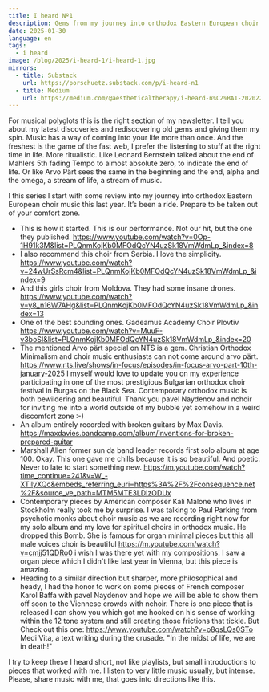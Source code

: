 ```yaml
---
title: I heard Nº1
description: Gems from my journey into orthodox Eastern European choir music last year
date: 2025-01-30
language: en
tags:
  - i heard
image: /blog/2025/i-heard-1/i-heard-1.jpg
mirrors:
  - title: Substack
    url: https://porschuetz.substack.com/p/i-heard-n1
  - title: Medium
    url: https://medium.com/@aestheticaltherapy/i-heard-n%C2%BA1-202022d31257
---
```


For musical polyglots this is the right section of my newsletter. I tell you about my latest discoveries and rediscovering old gems and giving them my spin. Music has a way of coming into your life more than once. And the freshest is the game of the fast web, I prefer the listening to stuff at the right time in life. More ritualistic. Like Leonard Bernstein talked about the end of Mahlers 5th fading Tempo to almost absolute zero, to indicate the end of life. Or like Arvo Pärt sees the same in the beginning and the end, alpha and the omega, a stream of life, a stream of music.

I this series I start with some review into my journey into orthodox Eastern European choir music this last year. It’s been a ride. Prepare to be taken out of your comfort zone.

- This is how it started. This is our performance. Not our hit, but the one they published. https://www.youtube.com/watch?v=0Op-1H91k3M&list=PLQnmKojKb0MFOdQcYN4uzSk18VmWdmLp_&index=8
- I also recommend this choir from Serbia. I love the simplicity.
  https://www.youtube.com/watch?v=24wUrSsRcm4&list=PLQnmKojKb0MFOdQcYN4uzSk18VmWdmLp_&index=9
- And this girls choir from Moldova. They had some insane drones.
  https://www.youtube.com/watch?v=y8_n16W7AHg&list=PLQnmKojKb0MFOdQcYN4uzSk18VmWdmLp_&index=13
- One of the best sounding ones. Gadeamus Academy Choir Plovtiv https://www.youtube.com/watch?v=MuuF-v3boSI&list=PLQnmKojKb0MFOdQcYN4uzSk18VmWdmLp_&index=20
- The mentioned Arvo pärt special on NTS is a gem. Christian Orthodox Minimalism and choir music enthusiasts can not come around arvo pärt. https://www.nts.live/shows/in-focus/episodes/in-focus-arvo-part-10th-january-2025 I myself would love to update you on my experience participating in one of the most prestigious Bulgarian orthodox choir festival in Burgas on the Black Sea. Contemporary orthodox music is both bewildering and beautiful. Thank you pavel Naydenov and nchoir for inviting me into a world outside of my bubble yet somehow in a weird discomfort zone :-)
- An album entirely recorded with broken guitars by Max Davis. https://maxdavies.bandcamp.com/album/inventions-for-broken-prepared-guitar
- Marshall Allen former sun da band leader records first solo album at age 100. Okay. This one gave me chills because it is so beautiful. And poetic. Never to late to start something new. https://m.youtube.com/watch?time_continue=241&v=W_-XTiIyXQc&embeds_referring_euri=https%3A%2F%2Fconsequence.net%2F&source_ve_path=MTM5MTE3LDIzODUx
- Contemporary pieces by American composer Kali Malone who lives in Stockholm really took me by surprise. I was talking to Paul Parking from psychotic monks about choir music as we are recording right now for my solo album and my love for spiritual choirs in orthodox music. He dropped this Bomb. She is famous for organ minimal pieces but this all male voices choir is beautiful https://m.youtube.com/watch?v=cmjj51QDRo0 i wish I was there yet with my compositions. I saw a organ piece which I didn't like last year in Vienna, but this piece is amazing.
- Heading to a similar direction but sharper, more philosophical and heady, I had the honor to work on some pieces of French composer Karol Baffa with pavel Naydenov and hope we will be able to show them off soon to the Viennese crowds with nchoir. There is one piece that is released I can show you which got me hooked on his sense of working within the 12 tone system and still creating those frictions that tickle. But Check out this one: https://www.youtube.com/watch?v=o8gsLQs0STo Medi Vita, a text writing during the crusade. "In the midst of life, we are in death!"

I try to keep these I heard short, not like playlists, but small introductions to pieces that worked with me. I listen to very little music usually, but intense. Please, share music with me, that goes into directions like this.

